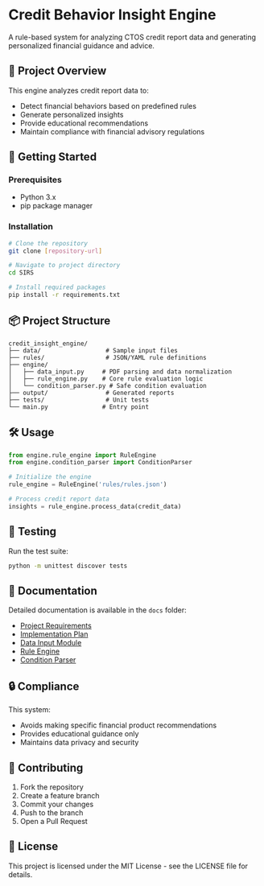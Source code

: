 # Credit Behavior Insight Engine

A rule-based system for analyzing CTOS credit report data and generating personalized financial guidance and advice.

## 🎯 Project Overview

This engine analyzes credit report data to:
- Detect financial behaviors based on predefined rules
- Generate personalized insights
- Provide educational recommendations
- Maintain compliance with financial advisory regulations

## 🚀 Getting Started

### Prerequisites
- Python 3.x
- pip package manager

### Installation
```bash
# Clone the repository
git clone [repository-url]

# Navigate to project directory
cd SIRS

# Install required packages
pip install -r requirements.txt
```

## 📦 Project Structure
```
credit_insight_engine/
├── data/                  # Sample input files
├── rules/                 # JSON/YAML rule definitions
├── engine/               
│   ├── data_input.py     # PDF parsing and data normalization
│   ├── rule_engine.py    # Core rule evaluation logic
│   └── condition_parser.py # Safe condition evaluation
├── output/                # Generated reports
├── tests/                 # Unit tests
└── main.py               # Entry point
```

## 🛠️ Usage

```python
from engine.rule_engine import RuleEngine
from engine.condition_parser import ConditionParser

# Initialize the engine
rule_engine = RuleEngine('rules/rules.json')

# Process credit report data
insights = rule_engine.process_data(credit_data)
```

## 🧪 Testing

Run the test suite:
```bash
python -m unittest discover tests
```

## 📝 Documentation

Detailed documentation is available in the `docs` folder:
- [Project Requirements](docs/prp_base.md)
- [Implementation Plan](docs/implementation/implementation_plan.md)
- [Data Input Module](docs/implementation/data_input.md)
- [Rule Engine](docs/implementation/rule_engine.md)
- [Condition Parser](docs/implementation/condition_parser.md)

## 🔒 Compliance

This system:
- Avoids making specific financial product recommendations
- Provides educational guidance only
- Maintains data privacy and security

## 🤝 Contributing

1. Fork the repository
2. Create a feature branch
3. Commit your changes
4. Push to the branch
5. Open a Pull Request

## 📄 License

This project is licensed under the MIT License - see the LICENSE file for details.